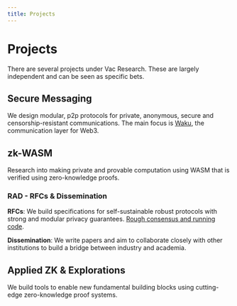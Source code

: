 ```yaml
---
title: Projects
---
```


# Projects

There are several projects under Vac Research.
These are largely independent and can be seen as specific bets.

## Secure Messaging

We design modular, p2p protocols for private, anonymous, secure and censorship-resistant communications. The main focus is [Waku](https://waku.org), the communication layer for Web3.

## zk-WASM

Research into making private and provable computation using WASM that is verified using zero-knowledge proofs.

### RAD - RFCs & Dissemination

**RFCs**: We build specifications for self-sustainable robust protocols with strong and modular privacy guarantees. [Rough consensus and running code](https://www.ietf.org/about/participate/tao/).

**Dissemination**: We write papers and aim to collaborate closely with other
institutions to build a bridge between industry and academia.

## Applied ZK & Explorations

We build tools to enable new fundamental building blocks using cutting-edge zero-knowledge proof systems.
